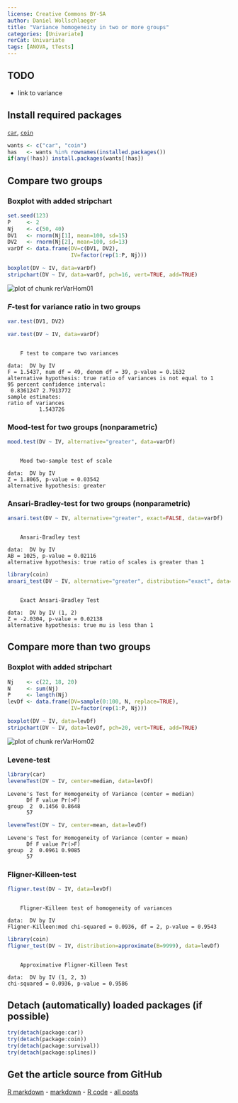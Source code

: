 ```yaml
---
license: Creative Commons BY-SA
author: Daniel Wollschlaeger
title: "Variance homogeneity in two or more groups"
categories: [Univariate]
rerCat: Univariate
tags: [ANOVA, tTests]
---
```





TODO
-------------------------

 - link to variance

Install required packages
-------------------------

[`car`](http://cran.r-project.org/package=car), [`coin`](http://cran.r-project.org/package=coin)


```r
wants <- c("car", "coin")
has   <- wants %in% rownames(installed.packages())
if(any(!has)) install.packages(wants[!has])
```

Compare two groups
-------------------------

### Boxplot with added stripchart


```r
set.seed(123)
P     <- 2
Nj    <- c(50, 40)
DV1   <- rnorm(Nj[1], mean=100, sd=15)
DV2   <- rnorm(Nj[2], mean=100, sd=13)
varDf <- data.frame(DV=c(DV1, DV2),
                    IV=factor(rep(1:P, Nj)))
```


```r
boxplot(DV ~ IV, data=varDf)
stripchart(DV ~ IV, data=varDf, pch=16, vert=TRUE, add=TRUE)
```

![plot of chunk rerVarHom01](../content/assets/figure/rerVarHom01-1.png) 

### $F$-test for variance ratio in two groups


```r
var.test(DV1, DV2)
```


```r
var.test(DV ~ IV, data=varDf)
```

```

	F test to compare two variances

data:  DV by IV
F = 1.5437, num df = 49, denom df = 39, p-value = 0.1632
alternative hypothesis: true ratio of variances is not equal to 1
95 percent confidence interval:
 0.8361247 2.7913772
sample estimates:
ratio of variances 
          1.543726 
```

### Mood-test for two groups (nonparametric)


```r
mood.test(DV ~ IV, alternative="greater", data=varDf)
```

```

	Mood two-sample test of scale

data:  DV by IV
Z = 1.8065, p-value = 0.03542
alternative hypothesis: greater
```

### Ansari-Bradley-test for two groups (nonparametric)


```r
ansari.test(DV ~ IV, alternative="greater", exact=FALSE, data=varDf)
```

```

	Ansari-Bradley test

data:  DV by IV
AB = 1025, p-value = 0.02116
alternative hypothesis: true ratio of scales is greater than 1
```


```r
library(coin)
ansari_test(DV ~ IV, alternative="greater", distribution="exact", data=varDf)
```

```

	Exact Ansari-Bradley Test

data:  DV by IV (1, 2)
Z = -2.0304, p-value = 0.02138
alternative hypothesis: true mu is less than 1
```

Compare more than two groups
-------------------------

### Boxplot with added stripchart


```r
Nj    <- c(22, 18, 20)
N     <- sum(Nj)
P     <- length(Nj)
levDf <- data.frame(DV=sample(0:100, N, replace=TRUE),
                    IV=factor(rep(1:P, Nj)))
```


```r
boxplot(DV ~ IV, data=levDf)
stripchart(DV ~ IV, data=levDf, pch=20, vert=TRUE, add=TRUE)
```

![plot of chunk rerVarHom02](../content/assets/figure/rerVarHom02-1.png) 

### Levene-test


```r
library(car)
leveneTest(DV ~ IV, center=median, data=levDf)
```

```
Levene's Test for Homogeneity of Variance (center = median)
      Df F value Pr(>F)
group  2  0.1456 0.8648
      57               
```

```r
leveneTest(DV ~ IV, center=mean, data=levDf)
```

```
Levene's Test for Homogeneity of Variance (center = mean)
      Df F value Pr(>F)
group  2  0.0961 0.9085
      57               
```

### Fligner-Killeen-test


```r
fligner.test(DV ~ IV, data=levDf)
```

```

	Fligner-Killeen test of homogeneity of variances

data:  DV by IV
Fligner-Killeen:med chi-squared = 0.0936, df = 2, p-value = 0.9543
```


```r
library(coin)
fligner_test(DV ~ IV, distribution=approximate(B=9999), data=levDf)
```

```

	Approximative Fligner-Killeen Test

data:  DV by IV (1, 2, 3)
chi-squared = 0.0936, p-value = 0.9586
```

Detach (automatically) loaded packages (if possible)
-------------------------


```r
try(detach(package:car))
try(detach(package:coin))
try(detach(package:survival))
try(detach(package:splines))
```

Get the article source from GitHub
----------------------------------------------

[R markdown](https://github.com/dwoll/RExRepos/raw/master/Rmd/varianceHom.Rmd) - [markdown](https://github.com/dwoll/RExRepos/raw/master/md/varianceHom.md) - [R code](https://github.com/dwoll/RExRepos/raw/master/R/varianceHom.R) - [all posts](https://github.com/dwoll/RExRepos/)
